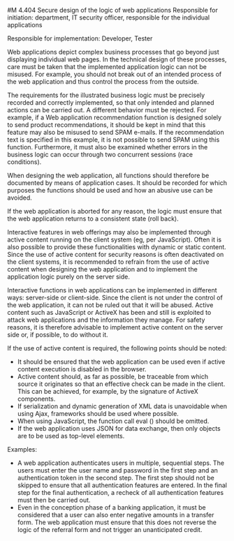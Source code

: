 #M 4.404 Secure design of the logic of web applications
Responsible for initiation: department, IT security officer, responsible for the individual applications

Responsible for implementation: Developer, Tester

Web applications depict complex business processes that go beyond just displaying individual web pages. In the technical design of these processes, care must be taken that the implemented application logic can not be misused. For example, you should not break out of an intended process of the web application and thus control the process from the outside.

The requirements for the illustrated business logic must be precisely recorded and correctly implemented, so that only intended and planned actions can be carried out. A different behavior must be rejected. For example, if a Web application recommendation function is designed solely to send product recommendations, it should be kept in mind that this feature may also be misused to send SPAM e-mails. If the recommendation text is specified in this example, it is not possible to send SPAM using this function. Furthermore, it must also be examined whether errors in the business logic can occur through two concurrent sessions (race conditions).

When designing the web application, all functions should therefore be documented by means of application cases. It should be recorded for which purposes the functions should be used and how an abusive use can be avoided.

If the web application is aborted for any reason, the logic must ensure that the web application returns to a consistent state (roll back).

Interactive features in web offerings may also be implemented through active content running on the client system (eg, per JavaScript). Often it is also possible to provide these functionalities with dynamic or static content. Since the use of active content for security reasons is often deactivated on the client systems, it is recommended to refrain from the use of active content when designing the web application and to implement the application logic purely on the server side.

Interactive functions in web applications can be implemented in different ways: server-side or client-side. Since the client is not under the control of the web application, it can not be ruled out that it will be abused. Active content such as JavaScript or ActiveX has been and still is exploited to attack web applications and the information they manage. For safety reasons, it is therefore advisable to implement active content on the server side or, if possible, to do without it.

If the use of active content is required, the following points should be noted:

* It should be ensured that the web application can be used even if active content execution is disabled in the browser.
* Active content should, as far as possible, be traceable from which source it originates so that an effective check can be made in the client. This can be achieved, for example, by the signature of ActiveX components.
* If serialization and dynamic generation of XML data is unavoidable when using Ajax, frameworks should be used where possible.
* When using JavaScript, the function call eval () should be omitted.
* If the web application uses JSON for data exchange, then only objects are to be used as top-level elements.


Examples:

* A web application authenticates users in multiple, sequential steps. The users must enter the user name and password in the first step and an authentication token in the second step. The first step should not be skipped to ensure that all authentication features are entered. In the final step for the final authentication, a recheck of all authentication features must then be carried out.
* Even in the conception phase of a banking application, it must be considered that a user can also enter negative amounts in a transfer form. The web application must ensure that this does not reverse the logic of the referral form and not trigger an unanticipated credit.




